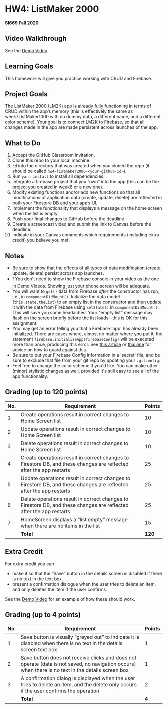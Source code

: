 # HW4: ListMaker 2000
**SI669 Fall 2020**

## Video Walkthrough
See the [Demo Video](https://youtu.be/bdeskk3JXYk).

## Learning Goals
This homework will give you practice working with CRUD and Firebase.

## Project Goals
The ListMaker 2000 (LM2K) app is already fully functioning in terms of CRUD within the app’s memory (this is effectively the same as week7ListMaker1000 with no dummy data, a different name, and a different color scheme). Your goal is to connect LM2K to Firebase, so that all changes made in the app are made persistent across launches of the app.

## What to Do
1. Accept the GitHub Classroom invitation.
2. Clone this repo to your local machine.
3. `cd` into the directory that was created when you cloned the repo (it should be called `hw4-listmaker2000-<your-github-id>`).
4. Run `yarn install` to install all dependencies.
5. Integrate a firebase project that you “own” into the app (this can be the project you created in week8 or a new one).
6. Modify existing functions and/or add new functions so that all modifications of application data (create, update, delete) are reflected in both your Firestore DB and your app’s UI.
7. Implement the functionality that displays a message on the home screen when the list is empty.
8. Push your final changes to GitHub before the deadline.
9. Create a screencast video and submit the link to Canvas before the deadline.
10. Indicate in your Canvas comments which requirements (including extra credit) you believe you met.

## Notes
* Be sure to show that the effects of all types of data modification (create, update, delete) persist across app launches.
* :exclamation: You don't need to show the Firebase console in your video as the one in Demo Videos. Showing just your phone screen will be adequate.
* You will want to `get()` data from Firebase *after* the constructor has run, i.e., in `componentDidMount()`. Initialize the data model (`this.state.theList`) to an empty list in the constructor and then update it with the data from Firebase using `setState()` in `componentDidMount()`. This will save you some headaches! Your "empty list" message may flash on the screen briefly before the list loads--this is OK for this assignment.
* You may get an error telling you that a Firebase 'app' has already been initialized. There are cases where, almost no matter where you put it, the statement `firebase.initializeApp(firebaseConfig)` will be executed more than once, producing this error. See [this article](https://github.com/vercel/next.js/issues/1999) or [this one](https://stackoverflow.com/questions/43331011/firebase-app-named-default-already-exists-app-duplicate-app) for advice on how to guard against this.
* Be sure to put your Firebase Config information in a 'secret' file, and be sure to exclude that file from your git repo by updating your `.gitconfig`.
* Feel free to change the color scheme if you'd like. You can make other (minor) stylistic changes as well, provided it's still easy to see all of the app functionality.

## Grading (up to 120 points)
| No. | Requirement  | Points |
| --- | ------------- | ------------- |
| 1 | Create operations result in correct changes to Home Screen list | 10  |
| 2 | Update operations result in correct changes to Home Screen list | 10 |
| 3 | Delete operations result in correct changes to Home Screen list | 10 |
| 4 | Create operations result in correct changes to Firestore DB, and these changes are reflected after the app restarts | 25 |
| 5 | Update operations result in correct changes to Firestore DB, and these changes are reflected after the app restarts | 25 |
| 6 | Delete operations result in correct changes to Firestore DB, and these changes are reflected after the app restarts | 25 |
| 7 |  HomeScreen displays a “list empty” message when there are no items in the list | 15 |
|   | **Total** | **120**

## Extra Credit
For extra credit you can 
* make it so that the “Save” button in the details screen is disabled if there is no text in the text box.
* present a confirmation dialogue when the user tries to delete an item, and only deletes the item if the user confirms

See the [Demo Video](https://youtu.be/xDLquY98oVI) for an example of how these should work.

## Grading (up to 4 points)
| No. | Requirement  | Points |
| --- | ------------- | ------------- |
| 1 | Save button is visually “greyed out” to indicate it is disabled when there is no text in the details screen text box | 1  |
| 2 |  Save button does not receive clicks and does not operate (data is not saved, no navigation occurs) when there is no text in the details screen box | 1 |
| 3 | A confirmation dialog is displayed when the user tries to delete an item, and the delete only occurs if the user confirms the operation | 2 |
|   | **Total** | **4**
